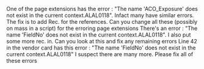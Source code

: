 One of the page extensions has the error : "The name 'ACO_Exposure' does not exist in the current context.ALAL0118". Infact many have similar errors. The fix is to add Rec. for the references. Can you change all these (possibly on mass in a script) for the erroring page extensions
There's an error : "The name 'FieldNo' does not exist in the current context.ALAL0118". I also put some more rec. in. Can you look at this and fix any remaining errors
Line 42 in the vendor card has this error : "The name 'FieldNo' does not exist in the current context.ALAL0118" I suspect there are many more. Please fix all of these errors